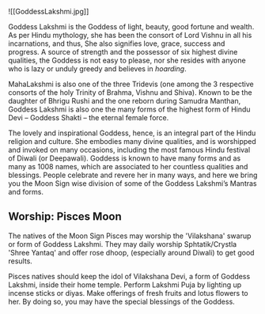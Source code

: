 ![[GoddessLakshmi.jpg]]

Goddess Lakshmi is the Goddess of light, beauty, good fortune and wealth. As per Hindu mythology, she has been the consort of Lord Vishnu in all his incarnations, and thus, She also signifies love, grace, success and progress. A source of strength and the possessor of six highest divine qualities, the Goddess is not easy to please, nor she resides with anyone who is lazy or unduly greedy and believes in *hoarding*.

MahaLakshmi is also one of the three Tridevis (one among the 3 respective consorts of the holy Trinity of Brahma, Vishnu and Shiva). Known to be the daughter of Bhrigu Rushi and the one reborn during Samudra Manthan, Goddess Lakshmi is also one the many forms of the highest form of Hindu Devi – Goddess Shakti – the eternal female force.

The lovely and inspirational Goddess, hence, is an integral part of the Hindu religion and culture. She embodies many divine qualities, and is worshipped and invoked on many occasions, including the most famous Hindu festival of Diwali (or Deepawali). Goddess is known to have many forms and as many as 1008 names, which are associated to her countless qualities and blessings. People celebrate and revere her in many ways, and here we bring you the Moon Sign wise division of some of the Goddess Lakshmi’s Mantras and forms.

## Worship: Pisces Moon
The natives of the Moon Sign Pisces may worship the 'Vilakshana' swarup or form of Goddess Lakshmi. They may daily worship Sphtatik/Crystla 'Shree Yantaq' and offer rose dhoop, (especially around Diwali) to get good results.

Pisces natives should keep the idol of Vilakshana Devi, a form of Goddess Lakshmi, inside their home temple. Perform Lakshmi Puja by lighting up incense sticks or diyas. Make offerings of fresh fruits and lotus flowers to her. By doing so, you may have the special blessings of the Goddess.